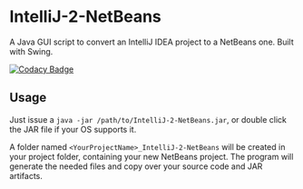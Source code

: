 IntelliJ-2-NetBeans
===================
A Java GUI script to convert an IntelliJ IDEA project to a NetBeans one. Built with Swing.

[![Codacy Badge](https://api.codacy.com/project/badge/10a7e4194f82425688575eb6ece0a615)](https://www.codacy.com/app/nmaggioni/IntelliJ-2-NetBeans)

Usage
-----
Just issue a ```java -jar /path/to/IntelliJ-2-NetBeans.jar```, or double click the JAR file if your OS supports it.

A folder named ```<YourProjectName>_IntelliJ-2-NetBeans``` will be created in your project folder, containing your new NetBeans project. The program will generate the needed files and copy over your source code and JAR artifacts.  

